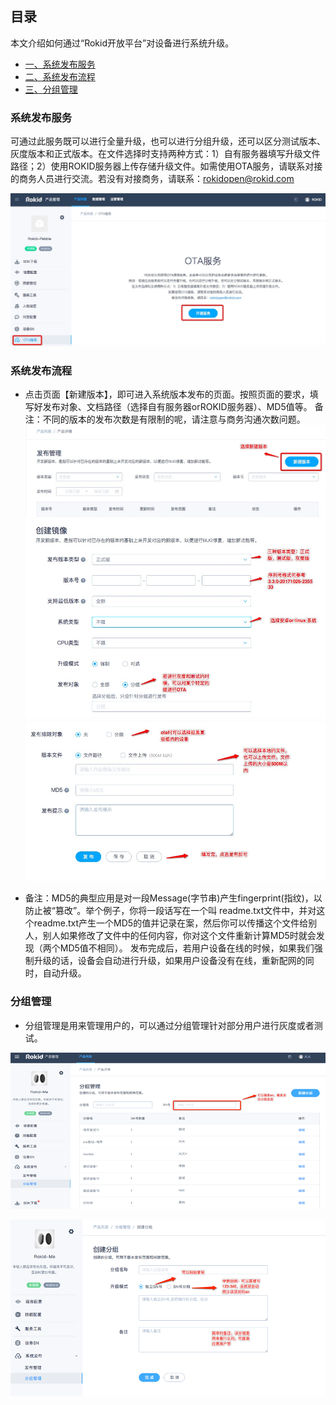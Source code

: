 ## 目录

本文介绍如何通过“Rokid开放平台”对设备进行系统升级。

* [一、系统发布服务](#一、系统发布服务)
* [二、系统发布流程](#二、系统发布流程)
* [三、分组管理](#三、分组管理)



### 系统发布服务

可通过此服务既可以进行全量升级，也可以进行分组升级，还可以区分测试版本、灰度版本和正式版本。在文件选择时支持两种方式：1）自有服务器填写升级文件路径；2）使用ROKID服务器上传存储升级文件。如需使用OTA服务，请联系对接的商务人员进行交流。若没有对接商务，请联系：rokidopen@rokid.com


![](images/ota2.jpg)

### 系统发布流程

- 点击页面【新建版本】，即可进入系统版本发布的页面。按照页面的要求，填写好发布对象、文档路径（选择自有服务器orROKID服务器）、MD5值等。
备注：不同的版本的发布次数是有限制的呢，请注意与商务沟通次数问题。
![](images/ota3.jpg)
![](images/ota4.jpg)
![](images/ota5.jpg)

- 备注：MD5的典型应用是对一段Message(字节串)产生fingerprint(指纹)，以防止被“篡改”。举个例子，你将一段话写在一个叫 readme.txt文件中，并对这个readme.txt产生一个MD5的值并记录在案，然后你可以传播这个文件给别人，别人如果修改了文件中的任何内容，你对这个文件重新计算MD5时就会发现（两个MD5值不相同）。
发布完成后，若用户设备在线的时候，如果我们强制升级的话，设备会自动进行升级，如果用户设备没有在线，重新配网的同时，自动升级。


### 分组管理

- 分组管理是用来管理用户的，可以通过分组管理针对部分用户进行灰度或者测试。

![](images/132.png)

![](images/133.png)